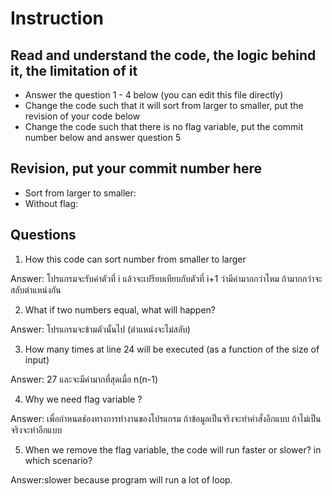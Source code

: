 ﻿# Instruction

## Read and understand the code, the logic behind it, the limitation of it
* Answer the question 1 - 4 below (you can edit this file directly)
* Change the code such that it will sort from larger to smaller, put the revision of your code below
* Change the code such that there is no flag variable, put the commit number below and answer question 5 


## Revision, put your commit number here
* Sort from larger to smaller:
* Without flag:

## Questions
1. How this code can sort number from smaller to larger
 
Answer: โปรแกรมจะรับค่าตัวที่ i แล้วจะเปรียบเทียบกับตัวที่ i+1 ว่ามีค่ามากกว่าไหม ถ้ามากกว่าจะสลับตำแหน่งกัน
 

2. What if two numbers equal, what will happen? 

Answer: โปรแกรมจะข้ามตัวนั้นไป (ตำแหน่งจะไม่สลับ)

3. How many times at line 24 will be executed (as a function of the size of input) 

Answer: 27 และจะมีค่ามากที่สุดเมื่อ n(n-1)

4. Why we need flag variable ? 

Answer: เพื่อกำหนดช่องทางการทำงานของโปรแกรม ถ้าข้อมูลเป็นจริงจะทำคำสั่งอีกแบบ ถ้าไม่เป็นจริงจะทำอีกแบบ


5. When we remove the flag variable, the code will run faster or slower? in which scenario? 

Answer:slower because program will run a lot of loop.